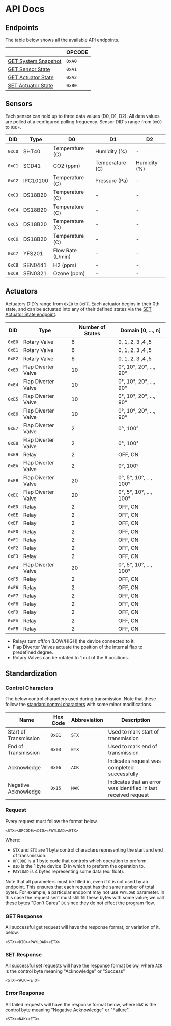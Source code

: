 # API Docs

## Endpoints

The table below shows all the available API endpoints.

|  | OPCODE |
|--|--------|
| [GET System Snapshot](endpoints/getSnapshot.md) | `0xA0` |
| [GET Sensor State](endpoints/getSensorState.md) | `0xA1` |
| [GET Actuator State](endpoints/getActuatorState.md) | `0xA2` |
| [SET Actuator State](endpoints/setActuatorState.md) | `0xB0` |

## Sensors

Each sensor can hold up to three data values (D0, D1, D2). All data values are polled at a configured polling frequency. Sensor DID's range from `0xC0` to `0xDF`.

| DID | Type | D0 | D1 | D2 |
|------|-----|----|----|----|
| `0xC0` | SHT40 | Temperature (C) | Humidity (%) | - |
| `0xC1` | SCD41 | CO2 (ppm) | Temperature (C) | Humidity (%) |
| `0xC2` | IPC10100 | Temperature (C) | Pressure (Pa) | - |
| `0xC3` | DS18B20 | Temperature (C) | - | - |
| `0xC4` | DS18B20 | Temperature (C) | - | - |
| `0xC5` | DS18B20 | Temperature (C) | - | - |
| `0xC6` | DS18B20 | Temperature (C) | - | - |
| `0xC7` | YFS201 | Flow Rate (L/min) | - | - |
| `0xC8` | SEN0441 | H2 (ppm) | - | - |
| `0xC9` | SEN0321 | Ozone (ppm) | - | - |

## Actuators

Actuators DID's range from `0xE0` to `0xFF`. Each actuator begins in their 0th state, and can be actuated into any of their defined states via the [SET Actuator State endpoint](endpoints/setActuatorState.md).

| DID | Type | Number of States | Domain [0, ..., n] | 
|------|-----|------------------|--------------------|
| `0xE0` | Rotary Valve | 6 | 0, 1, 2, 3 ,4 ,5 |
| `0xE1` | Rotary Valve | 6 | 0, 1, 2, 3 ,4 ,5 |
| `0xE2` | Rotary Valve | 6 | 0, 1, 2, 3 ,4 ,5 |
| `0xE3` | Flap Diverter Valve | 10 | 0&deg;, 10&deg;, 20&deg;, ..., 90&deg; |
| `0xE4` | Flap Diverter Valve | 10 | 0&deg;, 10&deg;, 20&deg;, ..., 90&deg; |
| `0xE5` | Flap Diverter Valve | 10 | 0&deg;, 10&deg;, 20&deg;, ..., 90&deg; |
| `0xE6` | Flap Diverter Valve | 10 | 0&deg;, 10&deg;, 20&deg;, ..., 90&deg; |
| `0xE7` | Flap Diverter Valve | 2 | 0&deg;, 100&deg; |
| `0xE8` | Flap Diverter Valve | 2 | 0&deg;, 100&deg; |
| `0xE9` | Relay | 2 | OFF, ON |
| `0xEA` | Flap Diverter Valve | 2 | 0&deg;, 100&deg; |
| `0xEB` | Flap Diverter Valve | 20 | 0&deg;, 5&deg;, 10&deg;, ..., 100&deg; |
| `0xEC` | Flap Diverter Valve | 20 | 0&deg;, 5&deg;, 10&deg;, ..., 100&deg; |
| `0xED` | Relay | 2 | OFF, ON |
| `0xEE` | Relay | 2 | OFF, ON |
| `0xEF` | Relay | 2 | OFF, ON |
| `0xF0` | Relay | 2 | OFF, ON |
| `0xF1` | Relay | 2 | OFF, ON |
| `0xF2` | Relay | 2 | OFF, ON |
| `0xF3` | Relay | 2 | OFF, ON |
| `0xF4` | Flap Diverter Valve | 20 | 0&deg;, 5&deg;, 10&deg;, ..., 100&deg; |
| `0xF5` | Relay | 2 | OFF, ON |
| `0xF6` | Relay | 2 | OFF, ON |
| `0xF7` | Relay | 2 | OFF, ON |
| `0xF8` | Relay | 2 | OFF, ON |
| `0xF9` | Relay | 2 | OFF, ON |
| `0xFA` | Relay | 2 | OFF, ON |
| `0xFB` | Relay | 2 | OFF, ON |

- Relays turn off/on (LOW/HIGH) the device connected to it.
- Flap Diverter Valves actuate the position of the internal flap to predefined degree. 
- Rotary Valves can be rotated to 1 out of the 6 positions.

## Standardization

### Control Characters

The below control characters used during transmission. Note that these follow the [standard control characters](https://www.geeksforgeeks.org/control-characters/) with some minor modifications.

| Name | Hex Code | Abbreviation | Description |
|------|----------|--------------|-------------|
| Start of Transmission | `0x01` | `STX` | Used to mark start of transmission |
| End of Transmission | `0x03` | `ETX` | Used to mark end of transmission |
| Acknowledge | `0x06` | `ACK` | Indicates request was completed successfully |
| Negative Acknowledge | `0x15` | `NAK` | Indicates that an error was identified in last received request |

### Request

Every request must follow the format below.

```
<STX><OPCODE><DID><PAYLOAD><ETX>
```

Where: 
* `STX` and `ETX` are 1 byte control characters representing the start and end of transmission.
* `OPCODE` is a 1 byte code that controls which operation to preform.
* `DID` is the 1 byte device ID in which to preform the operation to.
* `PAYLOAD` is 4 bytes representing some data (ex: float).

Note that all parameters must be filled in, even if it is not used by an endpoint. This ensures that each request has the same number of total bytes. For example, a particular endpoint may not use `PAYLOAD` parameter. In this case the request sent must still fill these bytes with some value; we call these bytes "Don't Cares" `DC` since they do not effect the program flow.

### GET Response

All successful get request will have the response format, or variation of it, below.

```
<STX><DID><PAYLOAD><ETX>
```

### SET Response

All successful set requests will have the response format below, where `ACK` is the control byte meaning "Acknowledge" or "Success"

```
<STX><ACK><ETX>
```

### Error Response

All failed requests will have the response format below, where `NAK` is the control byte meaning "Negative Acknowledge" or "Failure".

```
<STX><NAK><ETX>
```
